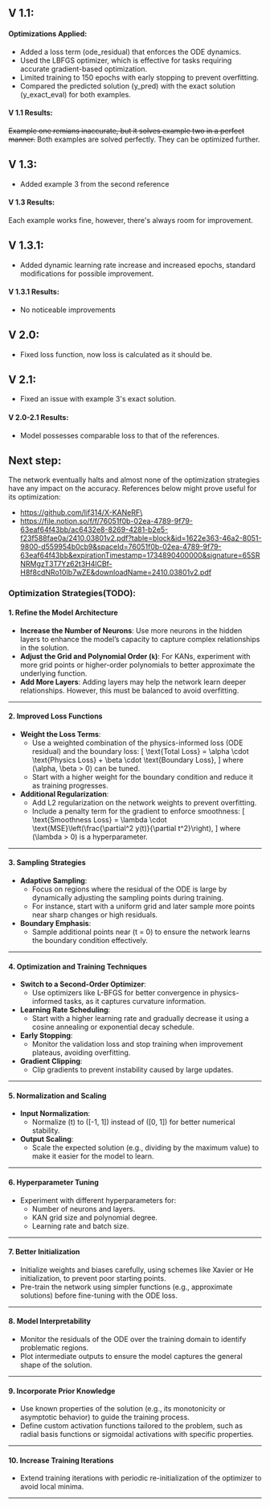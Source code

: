 
## V 1.1: 
#### Optimizations Applied:
- Added a loss term (ode_residual) that enforces the ODE dynamics.
- Used the LBFGS optimizer, which is effective for tasks requiring accurate gradient-based optimization.
- Limited training to 150 epochs with early stopping to prevent overfitting.
- Compared the predicted solution (y_pred) with the exact solution (y_exact_eval) for both examples.
#### V 1.1 Results:
~~Example one remians inaccurate, but it solves example two in a perfect manner.~~
Both examples are solved perfectly. They can be optimized further.


## V 1.3:
- Added example 3 from the second reference
#### V 1.3 Results:
Each example works fine, however, there's always room for improvement.

## V 1.3.1:
- Added dynamic learning rate increase and increased epochs, standard modifications for possible improvement.
#### V 1.3.1 Results:
- No noticeable improvements

## V 2.0:
- Fixed loss function, now loss is calculated as it should be.
## V 2.1:
- Fixed an issue with example 3's exact solution.
#### V 2.0-2.1 Results:
- Model possesses comparable loss to that of the references.


## **Next step:**
The network eventually halts and almost none of the optimization strategies have any impact on the accuracy. References below might prove useful for its optimization:
- https://github.com/lif314/X-KANeRF\
- https://file.notion.so/f/f/76051f0b-02ea-4789-9f79-63eaf64f43bb/ac6432e8-8269-4281-b2e5-f23f588fae0a/2410.03801v2.pdf?table=block&id=1622e363-46a2-8051-9800-d559954b0cb9&spaceId=76051f0b-02ea-4789-9f79-63eaf64f43bb&expirationTimestamp=1734890400000&signature=65SRNRMgzT3T7Yz62t3H4lCBf-H8f8cdNRo10Ib7wZE&downloadName=2410.03801v2.pdf

### Optimization Strategies(TODO):

#### 1. **Refine the Model Architecture**
- **Increase the Number of Neurons**: Use more neurons in the hidden layers to enhance the model’s capacity to capture complex relationships in the solution.
- **Adjust the Grid and Polynomial Order (`k`)**: For KANs, experiment with more grid points or higher-order polynomials to better approximate the underlying function.
- **Add More Layers**: Adding layers may help the network learn deeper relationships. However, this must be balanced to avoid overfitting.


---

#### 2. **Improved Loss Functions**
- **Weight the Loss Terms**:
  - Use a weighted combination of the physics-informed loss (ODE residual) and the boundary loss:
    \[
    \text{Total Loss} = \alpha \cdot \text{Physics Loss} + \beta \cdot \text{Boundary Loss},
    \]
    where \(\alpha, \beta > 0\) can be tuned.
  - Start with a higher weight for the boundary condition and reduce it as training progresses.
- **Additional Regularization**:
  - Add L2 regularization on the network weights to prevent overfitting.
  - Include a penalty term for the gradient to enforce smoothness:
    \[
    \text{Smoothness Loss} = \lambda \cdot \text{MSE}\left(\frac{\partial^2 y(t)}{\partial t^2}\right),
    \]
    where \(\lambda > 0\) is a hyperparameter.

---

#### 3. **Sampling Strategies**
- **Adaptive Sampling**:
  - Focus on regions where the residual of the ODE is large by dynamically adjusting the sampling points during training.
  - For instance, start with a uniform grid and later sample more points near sharp changes or high residuals.
- **Boundary Emphasis**:
  - Sample additional points near \(t = 0\) to ensure the network learns the boundary condition effectively.

---

#### 4. **Optimization and Training Techniques**
- **Switch to a Second-Order Optimizer**:
  - Use optimizers like L-BFGS for better convergence in physics-informed tasks, as it captures curvature information.
- **Learning Rate Scheduling**:
  - Start with a higher learning rate and gradually decrease it using a cosine annealing or exponential decay schedule.
- **Early Stopping**:
  - Monitor the validation loss and stop training when improvement plateaus, avoiding overfitting.
- **Gradient Clipping**:
  - Clip gradients to prevent instability caused by large updates.

---

#### 5. **Normalization and Scaling**
- **Input Normalization**:
  - Normalize \(t\) to \([-1, 1]\) instead of \([0, 1]\) for better numerical stability.
- **Output Scaling**:
  - Scale the expected solution (e.g., dividing by the maximum value) to make it easier for the model to learn.

---

#### 6. **Hyperparameter Tuning**
- Experiment with different hyperparameters for:
  - Number of neurons and layers.
  - KAN grid size and polynomial degree.
  - Learning rate and batch size.

---

#### 7. **Better Initialization**
- Initialize weights and biases carefully, using schemes like Xavier or He initialization, to prevent poor starting points.
- Pre-train the network using simpler functions (e.g., approximate solutions) before fine-tuning with the ODE loss.

---

#### 8. **Model Interpretability**
- Monitor the residuals of the ODE over the training domain to identify problematic regions.
- Plot intermediate outputs to ensure the model captures the general shape of the solution.

---

#### 9. **Incorporate Prior Knowledge**
- Use known properties of the solution (e.g., its monotonicity or asymptotic behavior) to guide the training process.
- Define custom activation functions tailored to the problem, such as radial basis functions or sigmoidal activations with specific properties.

---

#### 10. **Increase Training Iterations**
- Extend training iterations with periodic re-initialization of the optimizer to avoid local minima.

---